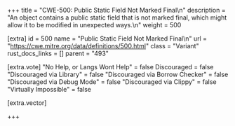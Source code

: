 +++
title = "CWE-500: Public Static Field Not Marked Final\n"
description = "An object contains a public static field that is not marked final, which might allow it to be modified in unexpected ways.\n"
weight = 500

[extra]
id = 500
name = "Public Static Field Not Marked Final\n"
url = "https://cwe.mitre.org/data/definitions/500.html"
class = "Variant"
rust_docs_links = []
parent = "493"

[extra.vote]
"No Help, or Langs Wont Help" = false
Discouraged = false
"Discouraged via Library" = false
"Discouraged via Borrow Checker" = false
"Discouraged via Debug Mode" = false
"Discouraged via Clippy" = false
"Virtually Impossible" = false

[extra.vector]

+++